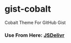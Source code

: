 # gist-cobalt
Cobalt Theme For GitHub Gist


### Use From Here: [JSDelivr](https://cdn.jsdelivr.net/gh/wiz-aiimages/gist-cobalt/cobalt.min.css)
